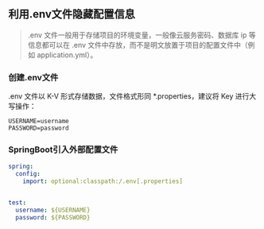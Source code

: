 ## 利用.env文件隐藏配置信息

> .env 文件一般用于存储项目的环境变量，一般像云服务密码、数据库 ip 等信息都可以在 .env 文件中存放，而不是明文放置于项目的配置文件中（例如 application.yml）。

### 创建.env文件

.env 文件以 K-V 形式存储数据，文件格式形同 *.properties，建议将 Key 进行大写操作：
```properties
USERNAME=username
PASSWORD=password
```

### SpringBoot引入外部配置文件

```yaml
spring:
  config:
    import: optional:classpath:/.env[.properties]


test:
  username: ${USERNAME}
  password: ${PASSWORD}

```

